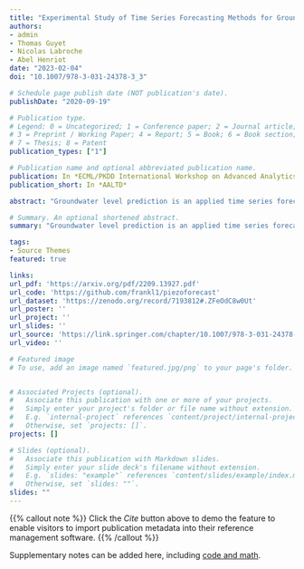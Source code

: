 ```yaml
---
title: "Experimental Study of Time Series Forecasting Methods for Groundwater Level Prediction"
authors:
- admin
- Thomas Guyet
- Nicolas Labroche
- Abel Henriot
date: "2023-02-04"
doi: "10.1007/978-3-031-24378-3_3"

# Schedule page publish date (NOT publication's date).
publishDate: "2020-09-19"

# Publication type.
# Legend: 0 = Uncategorized; 1 = Conference paper; 2 = Journal article;
# 3 = Preprint / Working Paper; 4 = Report; 5 = Book; 6 = Book section;
# 7 = Thesis; 8 = Patent
publication_types: ["1"]

# Publication name and optional abbreviated publication name.
publication: In *ECML/PKDD International Workshop on Advanced Analytics and Learning on Temporal Data*
publication_short: In *AALTD*

abstract: "Groundwater level prediction is an applied time series forecasting task with important social impacts to optimize water management as well as preventing some natural disasters: for instance, floods or severe droughts. Machine learning methods have been reported in the literature to achieve this task, but they are only focused on the forecast of the groundwater level at a single location. A global forecasting method aims at exploiting the groundwater level time series from a wide range of locations to produce predictions at a single place or at several places at a time. Given the recent success of global forecasting methods in prestigious competitions, it is meaningful to assess them on groundwater level prediction and see how they are compared to local methods. In this work, we created a dataset of 1026 groundwater level time series. Each time series is made of daily measurements of groundwater levels and two exogenous variables, rainfall and evapotranspiration. This dataset is made available to the communities for reproducibility and further evaluation. To identify the best configuration to effectively predict groundwater level for the complete set of time series, we compared different predictors including local and global time series forecasting methods. We assessed the impact of exogenous variables. Our result analysis shows that the best predictions are obtained by training a global method on past groundwater levels and rainfall data."

# Summary. An optional shortened abstract.
summary: "Groundwater level prediction is an applied time series forecasting task with important social impacts to optimize water management as well as preventing some natural disasters: for instance, floods or severe droughts. Machine learning methods have been reported in the literature to achieve this task, but they are only focused on the forecast of the groundwater level at a single location. A global forecasting method aims at exploiting the groundwater level time series from a wide range of locations to produce predictions at a single place or at several places at a time..."

tags:
- Source Themes
featured: true

links:
url_pdf: 'https://arxiv.org/pdf/2209.13927.pdf'
url_code: 'https://github.com/frankl1/piezoforecast'
url_dataset: 'https://zenodo.org/record/7193812#.ZFeOdC8w0Ut'
url_poster: ''
url_project: ''
url_slides: ''
url_source: 'https://link.springer.com/chapter/10.1007/978-3-031-24378-3_3'
url_video: ''

# Featured image
# To use, add an image named `featured.jpg/png` to your page's folder. 


# Associated Projects (optional).
#   Associate this publication with one or more of your projects.
#   Simply enter your project's folder or file name without extension.
#   E.g. `internal-project` references `content/project/internal-project/index.md`.
#   Otherwise, set `projects: []`.
projects: []

# Slides (optional).
#   Associate this publication with Markdown slides.
#   Simply enter your slide deck's filename without extension.
#   E.g. `slides: "example"` references `content/slides/example/index.md`.
#   Otherwise, set `slides: ""`.
slides: ""
---
```



{{% callout note %}}
Click the *Cite* button above to demo the feature to enable visitors to import publication metadata into their reference management software.
{{% /callout %}}

Supplementary notes can be added here, including [code and math](https://sourcethemes.com/academic/docs/writing-markdown-latex/).
